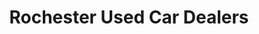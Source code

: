 ---
title: "Rochester Used Car Dealers"
url: /rochester/rochester-used-car-dealers/
shop: Autohaus
---